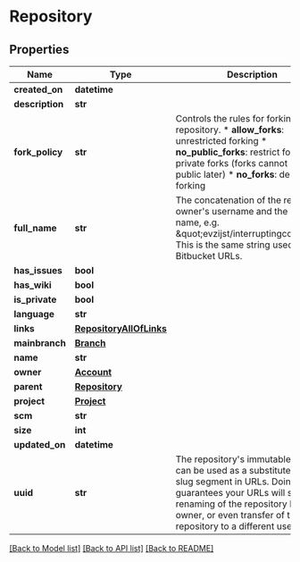 # Repository

## Properties
Name | Type | Description | Notes
------------ | ------------- | ------------- | -------------
**created_on** | **datetime** |  | [optional] 
**description** | **str** |  | [optional] 
**fork_policy** | **str** |  Controls the rules for forking this repository.  * **allow_forks**: unrestricted forking * **no_public_forks**: restrict forking to private forks (forks cannot   be made public later) * **no_forks**: deny all forking  | [optional] 
**full_name** | **str** | The concatenation of the repository owner&#39;s username and the slugified name, e.g. \&quot;evzijst/interruptingcow\&quot;. This is the same string used in Bitbucket URLs. | [optional] 
**has_issues** | **bool** |  | [optional] 
**has_wiki** | **bool** |  | [optional] 
**is_private** | **bool** |  | [optional] 
**language** | **str** |  | [optional] 
**links** | [**RepositoryAllOfLinks**](RepositoryAllOfLinks.md) |  | [optional] 
**mainbranch** | [**Branch**](Branch.md) |  | [optional] 
**name** | **str** |  | [optional] 
**owner** | [**Account**](Account.md) |  | [optional] 
**parent** | [**Repository**](Repository.md) |  | [optional] 
**project** | [**Project**](Project.md) |  | [optional] 
**scm** | **str** |  | [optional] 
**size** | **int** |  | [optional] 
**updated_on** | **datetime** |  | [optional] 
**uuid** | **str** | The repository&#39;s immutable id. This can be used as a substitute for the slug segment in URLs. Doing this guarantees your URLs will survive renaming of the repository by its owner, or even transfer of the repository to a different user. | [optional] 

[[Back to Model list]](../README.md#documentation-for-models) [[Back to API list]](../README.md#documentation-for-api-endpoints) [[Back to README]](../README.md)


